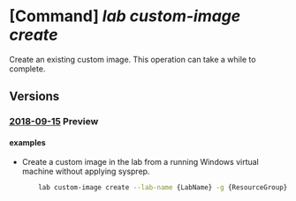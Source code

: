 # [Command] _lab custom-image create_

Create an existing custom image. This operation can take a while to complete.

## Versions

### [2018-09-15](/Resources/mgmt-plane/L3N1YnNjcmlwdGlvbnMve30vcmVzb3VyY2Vncm91cHMve30vcHJvdmlkZXJzL21pY3Jvc29mdC5kZXZ0ZXN0bGFiL2xhYnMve30vY3VzdG9taW1hZ2VzL3t9/2018-09-15.xml) **Preview**

<!-- mgmt-plane /subscriptions/{}/resourcegroups/{}/providers/microsoft.devtestlab/labs/{}/customimages/{} 2018-09-15 -->

#### examples

- Create a custom image in the lab from a running Windows virtual machine without applying sysprep.
    ```bash
        lab custom-image create --lab-name {LabName} -g {ResourceGroup} --name {VMName} --os-type Windows --os-state NonSysprepped --source-vm-id "/subscriptions/{SubID}/resourcegroups/{ResourceGroup}/providers/microsoft.devtestlab/labs/{LabName}/virtualmachines/{VMName}"
    ```
